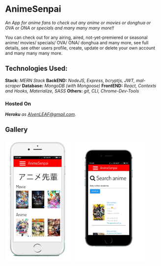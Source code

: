 # AnimeSenpai
*An App for anime fans to check out any anime or movies or donghua or OVA or ONA or specials and many many many more!!* 

You can check out for any airing, aired, not-yet-premiered or seasonal anime/ movies/ specials/ OVA/ ONA/ donghua and many more, see full details, see other users profile, create, update or delete your own account and many many many more.

## **Technologies Used:**
**Stack:** *MERN Stack*
**BackEND:** *NodeJS, Express, bcryptjs, JWT, mal-scraper* 
**Database:** *MongoDB (with Mongoose)*
**FrontEND:** *React, Contexts and Hooks, Materialize, SASS*
**Others:** *git, CLI, Chrome-Dev-Tools*    


### **Hosted On**
***Heroku*** *as AlvenLEAF@gmail.com.*  


## Gallery 
<img src="/AnimeSenpai Home.png" style="height: 400px" />
<img src="/AnimeSenpai Search.png" style="height: 400px" />
